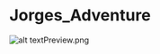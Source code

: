 # Jorges_Adventure
![alt text](https://github.com/nartr1/Jorges_Adventure/blob/master/image.jpg?raw=true)Preview.png

